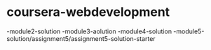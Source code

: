 # coursera-webdevelopment

-module2-solution
-module3-aolution
-module4-solution
-module5-solution/assignment5/assignment5-solution-starter
